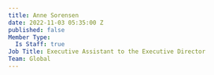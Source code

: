 ```yaml
---
title: Anne Sorensen
date: 2022-11-03 05:35:00 Z
published: false
Member Type:
  Is Staff: true
Job Title: Executive Assistant to the Executive Director
Team: Global
---
```


